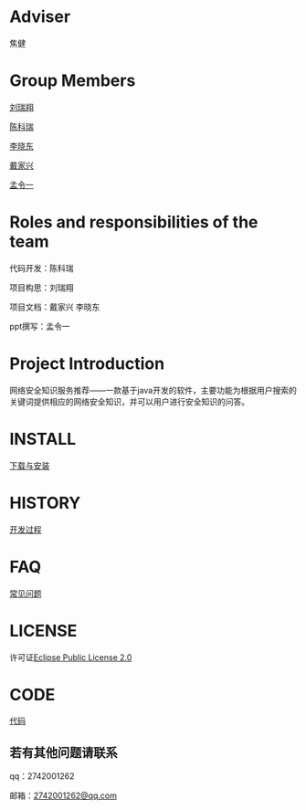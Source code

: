 # Adviser

焦健

# Group Members

[刘瑞翔](https://github.com/lrx-joker)

[陈科瑞](https://github.com/EricLink1)

[李晓东](https://github.com/kleinPerman) 

[戴家兴](https://github.com/AsunaYumeko)  

[孟令一](https://github.com/Mmly2)  

# Roles and responsibilities of the team
代码开发：陈科瑞

项目构思：刘瑞翔

项目文档：戴家兴 李晓东

ppt撰写：孟令一

# Project Introduction
网络安全知识服务推荐——一款基于java开发的软件，主要功能为根据用户搜索的关键词提供相应的网络安全知识，并可以用户进行安全知识的问答。

# INSTALL

[下载与安装](https://github.com/Bistu-OSSDT-2022/Future/blob/main/INSTALL.txt)

# HISTORY

[开发过程](https://github.com/Bistu-OSSDT-2022/Future/blob/main/HISTORY.txt)

# FAQ

[常见问题](https://github.com/Bistu-OSSDT-2022/Future/blob/main/FAQ.txt)

# LICENSE

许可证[Eclipse Public License 2.0](https://github.com/Bistu-OSSDT-2022/Future/blob/main/LICENSE)

# CODE

[代码](https://github.com/Bistu-OSSDT-2022/Future/blob/main/code%20.txt)

## 若有其他问题请联系

qq：2742001262

邮箱：2742001262@qq.com
